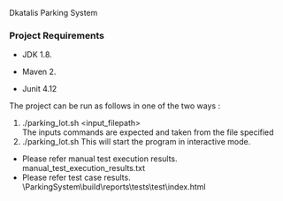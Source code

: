 Dkatalis Parking System

### Project Requirements

* JDK 1.8.

* Maven 2.

* Junit 4.12

The project can be run as follows in one of the two ways :
1) ./parking_lot.sh  <input_filepath>  
   The inputs commands are expected and taken from the file specified
2) ./parking_lot.sh 
   This will start the program in interactive mode.
   

* Please refer manual test execution results. manual_test_execution_results.txt
* Please refer test case results. \\ParkingSystem\build\reports\tests\test\index.html